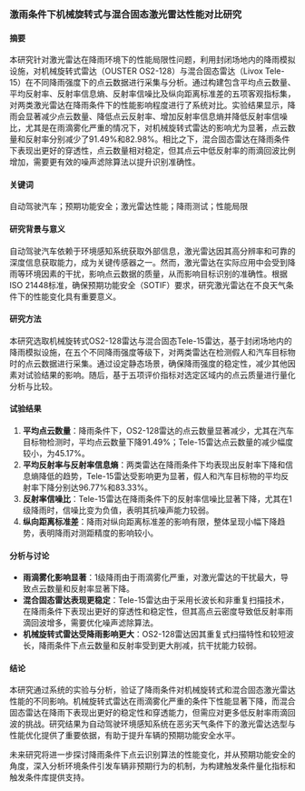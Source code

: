### 激雨条件下机械旋转式与混合固态激光雷达性能对比研究

#### 摘要
本研究针对激光雷达在降雨环境下的性能局限性问题，利用封闭场地内的降雨模拟设施，对机械旋转式雷达（OUSTER OS2-128）与混合固态雷达（Livox Tele-15）在不同降雨强度下的点云数据进行采集与分析。通过构建包含平均点云数量、平均反射率、反射率信息熵、反射率信噪比及纵向距离标准差的五项客观指标集，对两类激光雷达在降雨条件下的性能影响程度进行了系统对比。实验结果显示，降雨会显著减少点云数量、降低点云反射率、增加反射率信息熵并降低反射率信噪比，尤其是在雨滴雾化严重的情况下，对机械旋转式雷达的影响尤为显著，点云数量和反射率分别减少了91.49%和82.98%。相比之下，混合固态雷达在降雨条件下表现出更好的穿透性，点云数量相对稳定，但其点云中低反射率的雨滴回波比例增加，需要更有效的噪声滤除算法以提升识别准确性。

#### 关键词
自动驾驶汽车；预期功能安全；激光雷达性能；降雨测试；性能局限

#### 研究背景与意义
自动驾驶汽车依赖于环境感知系统获取外部信息，激光雷达因其高分辨率和可靠的深度信息获取能力，成为关键传感器之一。然而，激光雷达在实际应用中会受到降雨等环境因素的干扰，影响点云数据的质量，从而影响目标识别的准确性。根据ISO 21448标准，确保预期功能安全（SOTIF）要求，研究激光雷达在不良天气条件下的性能变化具有重要意义。

#### 研究方法
本研究选取机械旋转式OS2-128雷达与混合固态Tele-15雷达，基于封闭场地内的降雨模拟设施，在五个不同降雨强度等级下，对两类雷达在检测假人和汽车目标物时的点云数据进行采集。通过设定静态场景，确保降雨强度的稳定性，减少其他因素对试验结果的影响。随后，基于五项评价指标对选定区域内的点云质量进行量化分析与比较。

#### 试验结果
1. **平均点云数量**：降雨条件下，OS2-128雷达的点云数量显著减少，尤其在汽车目标物检测时，平均点云数量下降91.49%；Tele-15雷达点云数量的减少幅度较小，为45.17%。
2. **平均反射率与反射率信息熵**：两类雷达在降雨条件下均表现出反射率下降和信息熵降低的趋势，Tele-15雷达受影响更为显著，假人和汽车目标物的平均反射率下降分别达96.77%和83.33%。
3. **反射率信噪比**：Tele-15雷达在降雨条件下的反射率信噪比显著下降，尤其在1级降雨时，信噪比变为负值，表明其抗噪声能力较弱。
4. **纵向距离标准差**：降雨对纵向距离标准差的影响有限，整体呈现小幅下降趋势，表明降雨对测距精度的影响较小。

#### 分析与讨论
- **雨滴雾化影响显著**：1级降雨由于雨滴雾化严重，对激光雷达的干扰最大，导致点云数量和反射率显著下降。
- **混合固态雷达表现更稳定**：Tele-15雷达由于采用长波长和非重复扫描技术，在降雨条件下表现出更好的穿透性和稳定性，但其高点云密度导致低反射率雨滴回波增多，需要优化噪声滤除算法。
- **机械旋转式雷达受降雨影响更大**：OS2-128雷达因其重复式扫描特性和较短波长，降雨条件下点云数量和反射率受到更大削减，抗干扰能力较弱。

#### 结论
本研究通过系统的实验与分析，验证了降雨条件对机械旋转式和混合固态激光雷达性能的不同影响。机械旋转式雷达在雨滴雾化严重的条件下性能显著下降，而混合固态雷达在降雨下表现出更好的稳定性和穿透能力，但需应对更多低反射率雨滴回波的挑战。研究结果为自动驾驶环境感知系统在恶劣天气条件下的激光雷达选型与性能优化提供了重要依据，有助于提升车辆的预期功能安全水平。

未来研究将进一步探讨降雨条件下点云识别算法的性能变化，并从预期功能安全的角度，深入分析环境条件引发车辆非预期行为的机制，为构建触发条件量化指标和触发条件库提供支持。